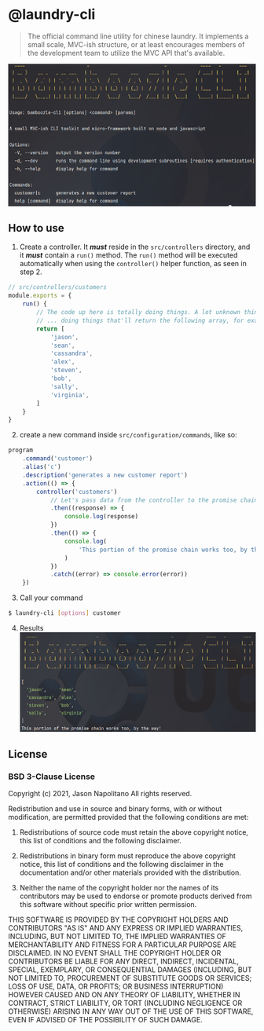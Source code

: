 # @laundry-cli
> The official command line utility for chinese laundry. It implements a small scale, MVC-ish structure, or at least
> encourages members of the development team to utilize the MVC API that's available.

![Screenshot](screenshot.png)

## How to use
1. Create a controller. It **_must_** reside in the `src/controllers` directory,
   and it **_must_** contain a `run()` method. The `run()` method will be executed
   automatically when using the `controller()` helper function, as seen in step 2.
```js
// src/controllers/customers
module.exports = {
    run() {
        // The code up here is totally doing things. A lot unknown things ...
        // ... doing things that'll return the following array, for example
        return [
            'jason',
            'sean',
            'cassandra',
            'alex',
            'steven',
            'bob',
            'sally',
            'virginia',
        ]
    }
}
```

2. create a new command inside `src/configuration/commands`, like so:
```js
program
    .command('customer')
    .alias('c')
    .description('generates a new customer report')
    .action(() => {
        controller('customers')
            // Let's pass data from the controller to the promise chain!
            .then((response) => {
                console.log(response)
            })
            .then(() => {
                console.log(
                    'This portion of the promise chain works too, by the way!'
                )
            })
            .catch((error) => console.error(error))
    })
```

3. Call your command
```bash
$ laundry-cli [options] customer
```

4. Results
![Screenshot2](screenshot-2.png)

## License
### BSD 3-Clause License

Copyright (c) 2021, Jason Napolitano
All rights reserved.

Redistribution and use in source and binary forms, with or without
modification, are permitted provided that the following conditions are met:

1. Redistributions of source code must retain the above copyright notice, this
   list of conditions and the following disclaimer.

2. Redistributions in binary form must reproduce the above copyright notice,
   this list of conditions and the following disclaimer in the documentation
   and/or other materials provided with the distribution.

3. Neither the name of the copyright holder nor the names of its
   contributors may be used to endorse or promote products derived from
   this software without specific prior written permission.

THIS SOFTWARE IS PROVIDED BY THE COPYRIGHT HOLDERS AND CONTRIBUTORS "AS IS"
AND ANY EXPRESS OR IMPLIED WARRANTIES, INCLUDING, BUT NOT LIMITED TO, THE
IMPLIED WARRANTIES OF MERCHANTABILITY AND FITNESS FOR A PARTICULAR PURPOSE ARE
DISCLAIMED. IN NO EVENT SHALL THE COPYRIGHT HOLDER OR CONTRIBUTORS BE LIABLE
FOR ANY DIRECT, INDIRECT, INCIDENTAL, SPECIAL, EXEMPLARY, OR CONSEQUENTIAL
DAMAGES (INCLUDING, BUT NOT LIMITED TO, PROCUREMENT OF SUBSTITUTE GOODS OR
SERVICES; LOSS OF USE, DATA, OR PROFITS; OR BUSINESS INTERRUPTION) HOWEVER
CAUSED AND ON ANY THEORY OF LIABILITY, WHETHER IN CONTRACT, STRICT LIABILITY,
OR TORT (INCLUDING NEGLIGENCE OR OTHERWISE) ARISING IN ANY WAY OUT OF THE USE
OF THIS SOFTWARE, EVEN IF ADVISED OF THE POSSIBILITY OF SUCH DAMAGE.
